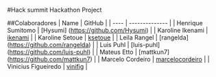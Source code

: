 #Hack summit Hackathon Project


##Colaboradores
| Name | GitHub |
| ---- | -------------- |
| Henrique Sumitomo | [Hysumi] (https://github.com/Hysumi) |
| Karoline Ikenami | [ikenami](https://github.com/ikenami) |
| Karoline Setoue | [ksetoue](https://github.com/ksetoue) |
| Leila Rangel | [rangelda] (https://github.com/rangelda) |
| Luis Puhl | [luis-puhl] (https://github.com/luis-puhl) |
| Mateus Etto | [mattkun7] (https://github.com/mattkun7) |
| Marcelo Cordeiro | [marcelocordeiro](https://github.com/marcelocordeiro) |
| Vinicius Figueiredo | [vinifig](https://github.com/vinifig) |
